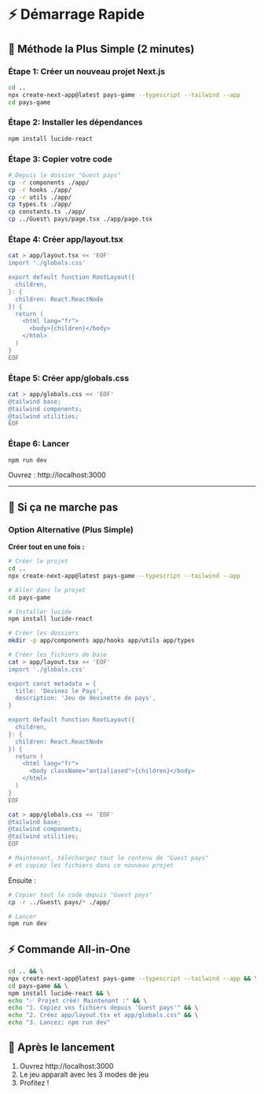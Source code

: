 # ⚡ Démarrage Rapide

## 🎯 Méthode la Plus Simple (2 minutes)

### Étape 1: Créer un nouveau projet Next.js
```bash
cd ..
npx create-next-app@latest pays-game --typescript --tailwind --app
cd pays-game
```

### Étape 2: Installer les dépendances
```bash
npm install lucide-react
```

### Étape 3: Copier votre code
```bash
# Depuis le dossier "Guest pays"
cp -r components ./app/
cp -r hooks ./app/
cp -r utils ./app/
cp types.ts ./app/
cp constants.ts ./app/
cp ../Guest\ pays/page.tsx ./app/page.tsx
```

### Étape 4: Créer app/layout.tsx
```bash
cat > app/layout.tsx << 'EOF'
import './globals.css'

export default function RootLayout({
  children,
}: {
  children: React.ReactNode
}) {
  return (
    <html lang="fr">
      <body>{children}</body>
    </html>
  )
}
EOF
```

### Étape 5: Créer app/globals.css
```bash
cat > app/globals.css << 'EOF'
@tailwind base;
@tailwind components;
@tailwind utilities;
EOF
```

### Étape 6: Lancer
```bash
npm run dev
```

Ouvrez : http://localhost:3000

---

## 🐛 Si ça ne marche pas

### Option Alternative (Plus Simple)

**Créer tout en une fois :**

```bash
# Créer le projet
cd ..
npx create-next-app@latest pays-game --typescript --tailwind --app

# Aller dans le projet
cd pays-game

# Installer lucide
npm install lucide-react

# Créer les dossiers
mkdir -p app/components app/hooks app/utils app/types

# Créer les fichiers de base
cat > app/layout.tsx << 'EOF'
import './globals.css'

export const metadata = {
  title: 'Devinez le Pays',
  description: 'Jeu de devinette de pays',
}

export default function RootLayout({
  children,
}: {
  children: React.ReactNode
}) {
  return (
    <html lang="fr">
      <body className="antialiased">{children}</body>
    </html>
  )
}
EOF

cat > app/globals.css << 'EOF'
@tailwind base;
@tailwind components;
@tailwind utilities;
EOF

# Maintenant, téléchargez tout le contenu de "Guest pays" 
# et copiez les fichiers dans ce nouveau projet
```

Ensuite :
```bash
# Copier tout le code depuis "Guest pays"
cp -r ../Guest\ pays/* ./app/

# Lancer
npm run dev
```

## ⚡ Commande All-in-One

```bash
cd .. && \
npx create-next-app@latest pays-game --typescript --tailwind --app && \
cd pays-game && \
npm install lucide-react && \
echo "✅ Projet créé! Maintenant :" && \
echo "1. Copiez vos fichiers depuis 'Guest pays'" && \
echo "2. Créez app/layout.tsx et app/globals.css" && \
echo "3. Lancez: npm run dev"
```

## 📱 Après le lancement

1. Ouvrez http://localhost:3000
2. Le jeu apparaît avec les 3 modes de jeu
3. Profitez !

